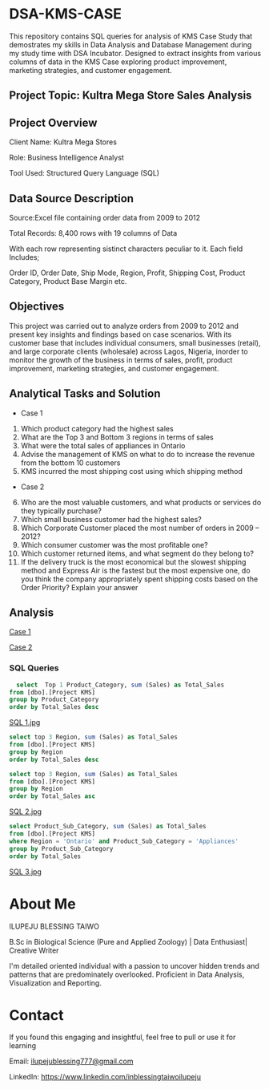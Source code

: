  # DSA-KMS-CASE
This repository contains SQL queries for analysis of KMS Case Study that demostrates my skills in Data Analysis and Database Management during my study time with DSA Incubator. Designed to extract insights from various columns of data in the KMS Case exploring product improvement, marketing strategies, and customer engagement.

## Project Topic: Kultra Mega Store Sales Analysis

## Project Overview

Client Name: Kultra Mega Stores

Role: Business Intelligence Analyst

Tool Used: Structured Query Language (SQL)

## Data Source Description

Source:Excel file containing order data from 2009 to 2012

Total Records: 8,400 rows with 19 columns of Data

With each row representing sistinct characters peculiar to it. Each field Includes;

Order ID, Order Date, Ship Mode, Region, Profit, Shipping Cost, Product Category, Product Base Margin etc.

## Objectives

This project was carried out to analyze orders from 2009 to 2012 and present key insights and findings based on case scenarios. With its customer base that includes individual consumers, small businesses (retail), and large corporate clients (wholesale) across Lagos, Nigeria, inorder to monitor the growth of the business in terms of sales, profit, product improvement, marketing strategies, and customer engagement. 

## Analytical Tasks and Solution
- Case 1
1. Which product category had the highest sales
2. What are the Top 3 and Bottom 3 regions in terms of sales
3. What were the total sales of appliances in Ontario
4. Advise the management of KMS on what to do to increase the revenue from the bottom 
10 customers 
5. KMS incurred the most shipping cost using which shipping method
  
- Case 2
6. Who are the most valuable customers, and what products or services do they typically 
purchase? 
7. Which small business customer had the highest sales? 
8. Which Corporate Customer placed the most number of orders in 2009 – 2012? 
9. Which consumer customer was the most profitable one? 
10. Which customer returned items, and what segment do they belong to? 
11. If the delivery truck is the most economical but the slowest shipping method and Express Air is the fastest but the most expensive one, do you think the company appropriately spent shipping costs based on the Order Priority? Explain your answer 

## Analysis

[Case 1](https://drive.google.com/drive/folders/16YNyBzrZp_kKI-44dbIFc2P6AiYvxZFQ?usp=drive_link)

[Case 2](https://drive.google.com/drive/folders/139Joa5ktCntJUJWMMZFVHXVjkl7tZsq6?usp=drive_link)

### SQL Queries

 ```  SQL
   select  Top 1 Product_Category, sum (Sales) as Total_Sales
from [dbo].[Project KMS]
group by Product_Category
order by Total_Sales desc 

```

[SQL 1.jpg](https://drive.google.com/file/d/1Nc7YxO8lQAWm0wUZEk-URVapcC6OraEe/view?usp=drive_link)

```  SQL
select top 3 Region, sum (Sales) as Total_Sales
from [dbo].[Project KMS]
group by Region
order by Total_Sales desc

select top 3 Region, sum (Sales) as Total_Sales
from [dbo].[Project KMS]
group by Region
order by Total_Sales asc

```

[SQL 2.jpg](https://drive.google.com/file/d/1OzIuOfztdJ-yUEkpm_FIhob1vyLPGwAm/view?usp=drive_link)

```  SQL
select Product_Sub_Category, sum (Sales) as Total_Sales
from [dbo].[Project KMS]
where Region = 'Ontario' and Product_Sub_Category = 'Appliances'  
group by Product_Sub_Category
order by Total_Sales

```

[SQL 3.jpg](https://drive.google.com/file/d/1CldAL9KcXWOdu-sl-DYHeNlOX0tQMS4l/view?usp=drive_link)





# About Me

ILUPEJU BLESSING TAIWO

B.Sc in Biological Science (Pure and Applied Zoology) | Data Enthusiast| Creative Writer

I'm detailed oriented individual with a passion to uncover hidden trends and patterns that are predominately overlooked. Proficient in Data Analysis, Visualization and Reporting.

# Contact

If you found this engaging and insightful, feel free to pull or use it for learning

Email: ilupejublessing777@gmail.com

LinkedIn: https://www.linkedin.com/inblessingtaiwoilupeju
